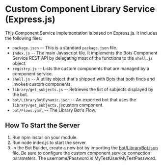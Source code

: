 # Custom Component Library Service (Express.js)

This Component Service implementation is based on Express.js. It includes the following files:

- `package.json` --  This is a standard `package.json` file.
- `index.js` --  The main Javascript file. It implements the Bots Component Service REST API by  delegating most of the functions to the `shell.js` object.
- `registry.js` --  Lists the custom components that are managed by a component service.
- `shell.js` --  A utility object that's shipped with Bots that both finds and invokes custom components.
- `library/get_subjects.js` --  Retrieves the list of subjects displayed by the bot.
- `bot/LibraryBotDynamic.json` --  An exported bot that uses the `library/get_subjects.js`custom component.
- `bot/Flows.yaml` -- The Library Bot's Flow.

## How To Start the Server ##

1. Run npm install on your module.
1. Run node index.js to start the server.
1. In the Bot Builder, create a new bot by importing the [bot/LibraryBot.json](bot/LibraryBot.json) file. Be sure to configure the custom component service connection parameters. The username/Password is MyTestUser/MyTestPassword.
